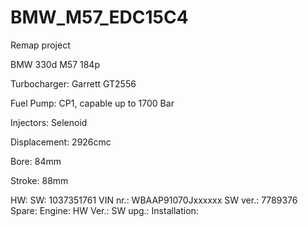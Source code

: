 # BMW_M57_EDC15C4
Remap project


BMW 330d M57 184p



Turbocharger: Garrett GT2556

Fuel Pump: CP1, capable up to 1700 Bar

Injectors: Selenoid


Displacement: 2926cmc

Bore: 84mm

Stroke: 88mm

HW: 
SW: 1037351761
VIN nr.: WBAAP91070Jxxxxxx
SW ver.: 7789376
Spare: 
Engine: 
HW Ver.: 
SW upg.: 
Installation:
